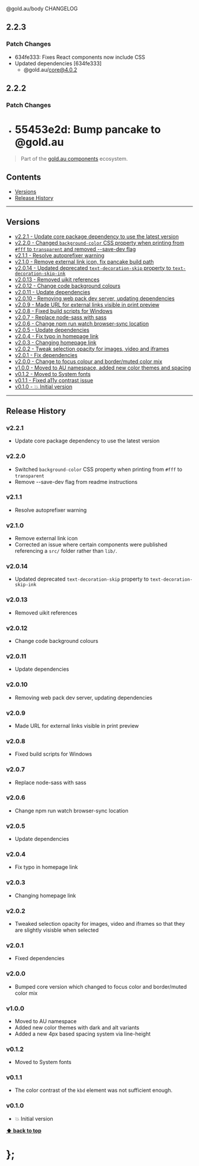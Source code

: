 @gold.au/body CHANGELOG

## 2.2.3

### Patch Changes

- 634fe333: Fixes React components now include CSS
- Updated dependencies [634fe333]
  - @gold.au/core@4.0.2

## 2.2.2

### Patch Changes

- # 55453e2d: Bump pancake to @gold.au

> Part of the [gold.au components](https://github.com/designsystemau/gold-design-system/) ecosystem.

## Contents

- [Versions](#install)
- [Release History](#release-history)

---

## Versions

- [v2.2.1 - Update core package dependency to use the latest version](#v221)
- [v2.2.0 - Changed `background-color` CSS property when printing from `#fff` to `transparent` and removed --save-dev flag](#v220)
- [v2.1.1 - Resolve autoprefixer warning](#v211)
- [v2.1.0 - Remove external link icon, fix pancake build path](#v210)
- [v2.0.14 - Updated deprecated `text-decoration-skip` property to `text-decoration-skip-ink`](#v2014)
- [v2.0.13 - Removed uikit references](#v2013)
- [v2.0.12 - Change code background colours](#v2012)
- [v2.0.11 - Update dependencies](#v2011)
- [v2.0.10 - Removing web pack dev server, updating dependencies](#v2010)
- [v2.0.9 - Made URL for external links visible in print preview](#v209)
- [v2.0.8 - Fixed build scripts for Windows](#v208)
- [v2.0.7 - Replace node-sass with sass](#v207)
- [v2.0.6 - Change npm run watch browser-sync location](#v206)
- [v2.0.5 - Update dependencies](#v205)
- [v2.0.4 - Fix typo in homepage link](#v204)
- [v2.0.3 - Changing homepage link](#v203)
- [v2.0.2 - Tweak selection opacity for images, video and iframes](#v202)
- [v2.0.1 - Fix dependencies ](#v201)
- [v2.0.0 - Change to focus colour and border/muted color mix](#v200)
- [v1.0.0 - Moved to AU namespace, added new color themes and spacing](#v100)
- [v0.1.2 - Moved to System fonts](#v012)
- [v0.1.1 - Fixed a11y contrast issue](#v011)
- [v0.1.0 - 💥 Initial version](#v010)

---

## Release History

### v2.2.1

- Update core package dependency to use the latest version

### v2.2.0

- Switched `background-color` CSS property when printing from `#fff` to `transparent`
- Remove --save-dev flag from readme instructions

### v2.1.1

- Resolve autoprefixer warning

### v2.1.0

- Remove external link icon
- Corrected an issue where certain components were published referencing a `src/` folder rather than `lib/`.

### v2.0.14

- Updated deprecated `text-decoration-skip` property to `text-decoration-skip-ink`

### v2.0.13

- Removed uikit references

### v2.0.12

- Change code background colours

### v2.0.11

- Update dependencies

### v2.0.10

- Removing web pack dev server, updating dependencies

### v2.0.9

- Made URL for external links visible in print preview

### v2.0.8

- Fixed build scripts for Windows

### v2.0.7

- Replace node-sass with sass

### v2.0.6

- Change npm run watch browser-sync location

### v2.0.5

- Update dependencies

### v2.0.4

- Fix typo in homepage link

### v2.0.3

- Changing homepage link

### v2.0.2

- Tweaked selection opacity for images, video and iframes so that they are slightly visisble when selected

### v2.0.1

- Fixed dependencies

### v2.0.0

- Bumped core version which changed to focus color and border/muted color mix

### v1.0.0

- Moved to AU namespace
- Added new color themes with dark and alt variants
- Added a new 4px based spacing system via line-height

### v0.1.2

- Moved to System fonts

### v0.1.1

- The color contrast of the `kbd` element was not sufficient enough.

### v0.1.0

- 💥 Initial version

**[⬆ back to top](#contents)**

# };
